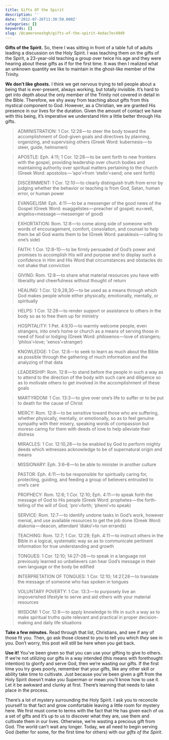 ```yaml
---
title: Gifts Of the Spirit
description: ''
date: '2012-07-26T11:30:50.000Z'
categories: []
keywords: []
slug: /@cameroneshgh/gifts-of-the-spirit-4edac7ec49d9
---
```


**Gifts of the Spirit.** So, there I was sitting in front of a table full of adults leading a discussion on the Holy Spirit. I was teaching them on the gifts of the Spirit, a 23-year-old teaching a group over twice his age and they were hearing about these gifts as if for the first time. It was then I realized what an unknown quantity we like to maintain in the ghost-like member of the Trinity.

**We don’t like ghosts.** I think we get nervous trying to tell people about a being that is ever-present, always working, but totally invisible. It’s hard to get into depth about the only member of the Trinity not covered in detail in the Bible. Therefore, we shy away from teaching about gifts from this mystical component to God. However, as a Christian, we are granted His presence in our lives for the duration. Given the amount of contact we have with this being, it’s imperative we understand Him a little better through His gifts.

> ADMINISTRATION: 1 Cor. 12:28 — to steer the body toward the accomplishment of God-given goals and directives by planning, organizing, and supervising others (Greek Word: kubernesis — to steer, guide, helmsmen)

> APOSTLE: Eph. 4:11; 1 Cor. 12:28 — to be sent forth to new frontiers with the gospel, providing leadership over church bodies and maintaining authority over spiritual matters pertaining to the church (Greek Word: apostolos — ‘apo’=from ‘stello’=send; one sent forth)

> DISCERNMENT: 1 Cor. 12:10 — to clearly distinguish truth from error by judging whether the behavior or teaching is from God, Satan, human error, or human power

> EVANGELISM: Eph. 4:11 — to be a messenger of the good news of the Gospel (Greek Word: euaggelistes — preacher of gospel; eu=well, angelos=message — messenger of good)

> EXHORTATION: Rom. 12:8 — to come along side of someone with words of encouragement, comfort, consolation, and counsel to help them be all God wants them to be (Greek Word: paraklesis — calling to one’s side)

> FAITH: 1 Cor. 12:8–10 — to be firmly persuaded of God’s power and promises to accomplish His will and purpose and to display such a confidence in Him and His Word that circumstances and obstacles do not shake that conviction

> GIVING: Rom. 12:8 — to share what material resources you have with liberality and cheerfulness without thought of return

> HEALING: 1 Cor. 12:9,28,30 — to be used as a means through which God makes people whole either physically, emotionally, mentally, or spiritually

> HELPS: 1 Cor. 12:28 — to render support or assistance to others in the body so as to free them up for ministry

> HOSPITALITY: 1 Pet. 4:9,10 — to warmly welcome people, even strangers, into one’s home or church as a means of serving those in need of food or lodging (Greek Word: philoxenos — love of strangers; ‘philos’=love; ‘xenos’=stranger)

> KNOWLEDGE: 1 Cor. 12:8 — to seek to learn as much about the Bible as possible through the gathering of much information and the analyzing of that data

> LEADERSHIP: Rom. 12:8 — to stand before the people in such a way as to attend to the direction of the body with such care and diligence so as to motivate others to get involved in the accomplishment of these goals

> MARTYRDOM: 1 Cor. 13:3 — to give over one’s life to suffer or to be put to death for the cause of Christ

> MERCY: Rom. 12:8 — to be sensitive toward those who are suffering, whether physically, mentally, or emotionally, so as to feel genuine sympathy with their misery, speaking words of compassion but moreso caring for them with deeds of love to help alleviate their distress

> MIRACLES: 1 Cor. 12:10,28 — to be enabled by God to perform mighty deeds which witnesses acknowledge to be of supernatural origin and means

> MISSIONARY: Eph. 3:6–8 — to be able to minister in another culture

> PASTOR: Eph. 4:11 — to be responsible for spiritually caring for, protecting, guiding, and feeding a group of believers entrusted to one’s care

> PROPHECY: Rom. 12:6; 1 Cor. 12:10; Eph. 4:11 — to speak forth the message of God to His people (Greek Word: prophetes — the forth-telling of the will of God; ‘pro’=forth; ‘phemi’=to speak)

> SERVICE: Rom. 12:7 — to identify undone tasks in God’s work, however menial, and use available resources to get the job done (Greek Word: diakonia — deacon, attendant ‘diako’=to run errands)

> TEACHING: Rom. 12:7; 1 Cor. 12:28; Eph. 4:11 — to instruct others in the Bible in a logical, systematic way so as to communicate pertinent information for true understanding and growth

> TONGUES: 1 Cor. 12:10; 14:27–28 — to speak in a language not previously learned so unbelievers can hear God’s message in their own language or the body be edified

> INTERPRETATION OF TONGUES: 1 Cor. 12:10; 14:27,28 — to translate the message of someone who has spoken in tongues

> VOLUNTARY POVERTY: 1 Cor. 13:3 — to purposely live an impoverished lifestyle to serve and aid others with your material resources

> WISDOM: 1 Cor. 12:8 — to apply knowledge to life in such a way as to make spiritual truths quite relevant and practical in proper decision-making and daily life situations

**Take a few minutes.** Read through that list, Christians, and see if any of those fit you. Then, go ask those closest to you to tell you which _they_ see in you. Don’t worry, this post will still be here when you get back.

**Use it!** You’ve been given so that you can use your gifting to give to others. If we’re not utilizing our gifts in a way intended (this means with forethought intention) to glorify and serve God, then we’re wasting our gifts. If the first time you try goes poorly, remember that your gifts, like any other skill or ability take time to cultivate. Just because you’ve been given a gift from the Holy Spirit doesn’t make you Superman or mean you’ll know how to use it. Let it be awkward and clunky at first. There’s learning that needs to take place in the process.

There’s a lot of mystery surrounding the Holy Spirit. I ask you to reconcile yourself to that fact and grow comfortable leaving a little room for mystery here. We first must come to terms with the fact that He has given each of us a set of gifts and it’s up to us to discover what they are, use them and cultivate them in our lives. Otherwise, we’re wasting a precious gift from God. The world can’t wait any longer. Today, we all need to begin serving God (better for some, for the first time for others) with our _gifts of the Spirit_.